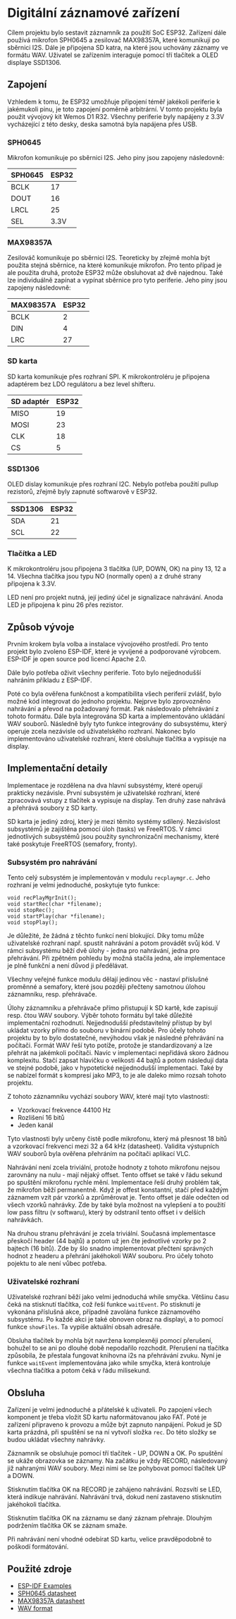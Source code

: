 # Digitální záznamové zařízení

Cílem projektu bylo sestavit záznamník za použití SoC ESP32.
Zařízení dále používá mikrofon SPH0645 a zesilovač MAX98357A, které komunikují po sběrnici I2S.
Dále je připojena SD katra, na které jsou uchovány záznamy ve formátu WAV.
Uživatel se zařízením interaguje pomocí tří tlačítek a OLED displaye SSD1306.

## Zapojení

Vzhledem k tomu, že ESP32 umožňuje připojení téměř jakékoli periferie k jakémukoli pinu, je toto zapojení poměrně arbitrární. 
V tomto projektu byla použit vývojový kit Wemos D1 R32.
Všechny periferie byly napájeny z 3.3V vycházející z této desky, deska samotná byla napájena přes USB.

### SPH0645

Mikrofon komunikuje po sběrnici I2S. Jeho piny jsou zapojeny následovně:

| SPH0645 | ESP32 |
|---------|-------|
| BCLK    | 17    |
| DOUT    | 16    |
| LRCL    | 25    |
| SEL     | 3.3V  |

### MAX98357A

Zesilováč komunikuje po sběrnici I2S. 
Teoreticky by zřejmě mohla být použita stejná sběrnice, na které komunikuje mikrofon.
Pro tento případ je ale použita druhá, protože ESP32 může obsluhovat až dvě najednou.
Také lze individuálně zapínat a vypínat sběrnice pro tyto periferie.
Jeho piny jsou zapojeny následovně:

| MAX98357A | ESP32 |
|-----------|-------|
| BCLK      | 2     |
| DIN       | 4     |
| LRC       | 27    |

### SD karta

SD karta komunikuje přes rozhraní SPI. 
K mikrokontroléru je připojena adaptérem bez LDO regulátoru a bez level shifteru.

| SD adaptér | ESP32 |
|------------|-------|
| MISO       | 19    |
| MOSI       | 23    |
| CLK        | 18    |
| CS         | 5     |

### SSD1306

OLED dislay komunikuje přes rozhraní I2C.
Nebylo potřeba použití pullup rezistorů, zřejmě byly zapnuté softwarově v ESP32.

| SSD1306 | ESP32 |
|---------|-------|
| SDA     | 21    |
| SCL     | 22    |

### Tlačítka a LED

K mikrokontroléru jsou připojena 3 tlačítka (UP, DOWN, OK) na piny 13, 12 a 14.
Všechna tlačítka jsou typu NO (normally open) a z druhé strany připojena k 3.3V.

LED není pro projekt nutná, její jediný účel je signalizace nahrávání.
Anoda LED je připojena k pinu 26 přes rezistor.

## Způsob vývoje

Prvním krokem byla volba a instalace vývojového prostředí.
Pro tento projekt bylo zvoleno ESP-IDF, které je vyvíjené a podporované výrobcem.
ESP-IDF je open source pod licencí Apache 2.0.

Dále bylo potřeba oživit všechny periferie.
Toto bylo nejjednodušší nahráním příkladu z ESP-IDF.

Poté co byla ověřena funkčnost a kompatibilita všech periferií zvlášť, bylo možné kód integrovat do jednoho projektu.
Nejprve bylo zprovozněno nahrávání a převod na požadovaný formát.
Pak následovalo přehrávání z tohoto formátu.
Dále byla integrována SD karta a implementováno ukládání WAV souborů.
Následně byly tyto funkce integrovány do subsystému, který operuje zcela nezávisle od uživatelského rozhraní.
Nakonec bylo implementováno uživatelské rozhraní, které obsluhuje tlačítka a vypisuje na display.

## Implementační detaily

Implementace je rozdělena na dva hlavní subsystémy, které operují prakticky nezávisle.
První subsystém je uživatelské rozhraní, které zpracovává vstupy z tlačítek a vypisuje na display.
Ten druhý zase nahrává a přehrává soubory z SD karty.

SD karta je jediný zdroj, který je mezi těmito systémy sdílený.
Nezávislost subsystémů je zajištěna pomocí úloh (tasks) ve FreeRTOS.
V rámci jednotlivých subsystémů jsou použity synchronizační mechanismy, které také poskytuje FreeRTOS (semafory, fronty).

### Subsystém pro nahrávání

Tento celý subsystém je implementován v modulu `recplaymgr.c`.
Jeho rozhraní je velmi jednoduché, poskytuje tyto funkce:

```
void recPlayMgrInit();
void startRec(char *filename);
void stopRec();
void startPlay(char *filename);
void stopPlay();
```

Je důležité, že žádná z těchto funkcí není blokující.
Díky tomu může uživatelské rozhraní např. spustit nahrávání a potom provádět svůj kód.
V rámci subsystému běží dvě úlohy - jedna pro nahrávání, jedna pro přehrávání.
Při zpětném pohledu by možná stačila jedna, ale implementace je plně funkční a není důvod ji předělávat.

Všechny veřejné funkce modulu dělají jedinou věc - nastaví příslušné proměnné a semafory, které jsou později přečteny samotnou úlohou záznamníku, resp. přehrávače.

Úlohy záznamníku a přehrávače přímo přistupují k SD kartě, kde zapisují resp. čtou WAV soubory.
Výběr tohoto formátu byl také důležité implementační rozhodnutí.
Nejjednodušší představitelný přístup by byl ukládat vzorky přímo do souboru v binární podobě.
Pro účely tohoto projektu by to bylo dostatečné, nevýhodou však je následné přehrávání na počítači.
Formát WAV řeší tyto potíže, protože je standardizovaný a lze přehrát na jakémkoli počítači.
Navíc v implementaci nepřidává skoro žádnou komplexitu.
Stačí zapsat hlavičku o velikosti 44 bajtů a potom následují data ve stejné podobě, jako v hypotetické nejjednodušší implementaci.
Také by se nabízel formát s kompresí jako MP3, to je ale daleko mimo rozsah tohoto projektu.

Z tohoto záznamníku vychází soubory WAV, které mají tyto vlastnosti:

- Vzorkovací frekvence 44100 Hz
- Rozlišení 16 bitů
- Jeden kanál

Tyto vlastnosti byly určeny čistě podle mikrofonu, který má přesnost 18 bitů a vzorkovací frekvenci mezi 32 a 64 kHz (datasheet).
Validita výstupních WAV souborů byla ověřena přehráním na počítači aplikací VLC.

Nahrávání není zcela triviální, protože hodnoty z tohoto mikrofonu nejsou zarovnány na nulu - mají nějaký offset. 
Tento offset se také v řádu sekund po spuštění mikrofonu rychle mění.
Implementace řeší druhý problém tak, že mikrofon běží permanentně.
Když je offest konstantní, stačí před každým záznamem vzít pár vzorků a zprůměrovat je.
Tento offset je dále odečten od všech vzorků nahrávky.
Zde by také byla možnost na vylepšení a to použití low pass filtru (v softwaru), 
který by odstranil tento offset i v delších nahrávkách.

Na druhou stranu přehrávání je zcela triviální.
Současná implementasce přeskočí header (44 bajtů) a potom už jen čte jednotlivé vzorky po 2 bajtech (16 bitů).
Zde by šlo snadno implementovat přečtení správných hodnot z headeru a přehrání jakéhokoli WAV souboru.
Pro účely tohoto pojektu to ale není vůbec potřeba.

### Uživatelské rozhraní

Uživatelské rozhraní běží jako velmi jednoduchá while smyčka.
Většinu času čeká na stisknutí tlačítka, což řeší funkce `waitEvent`.
Po stisknutí je vykonána příslušná akce, případně zavolána funkce záznamového subsystému.
Po každé akci je také obnoven obraz na displayi, a to pomocí funkce `showFiles`.
Ta vypíše aktuální obsah adresáře.

Obsluha tlačítek by mohla být navržena komplexněji pomocí přerušení, bohužel to se ani po dlouhé době nepodařilo rozchodit.
Přerušení na tlačítka způsobila, že přestala fungovat knihovna i2s na přehrávání zvuku.
Nyní je funkce `waitEvent` implementována jako while smyčka, která kontroluje všechna tlačítka a potom čeká v řádu milisekund.

## Obsluha

Zařízení je velmi jednoduché a přátelské k uživateli.
Po zapojení všech komponent je třeba vložit SD kartu naformátovanou jako FAT.
Poté je zařízení připraveno k provozu a může být zapnuto nanpájení.
Pokud je SD karta prázdná, při spuštění se na ní vytvoří složka `rec`.
Do této složky se budou ukládat všechny nahrávky.

Záznamník se obsluhuje pomocí tří tlačítek - UP, DOWN a OK.
Po spuštění se ukáže obrazovka se záznamy.
Na začátku je vždy RECORD, následovaný již nahranými WAV soubory.
Mezi nimi se lze pohybovat pomocí tlačítek UP a DOWN.

Stisknutím tlačítka OK na RECORD je zahájeno nahrávání.
Rozsvítí se LED, která indikuje nahrávání.
Nahrávání trvá, dokud není zastaveno stisknutím jakéhokoli tlačítka.

Stisknutím tlačítka OK na záznamu se daný záznam přehraje.
Dlouhým podržením tlačítka OK se záznam smaže.

Při nahrávání není vhodné odebírat SD kartu, velice pravděpodobně to poškodí formátování.

## Použité zdroje

- [ESP-IDF Examples](https://github.com/espressif/esp-idf/tree/master/examples)
- [SPH0645 datasheet](https://cdn-shop.adafruit.com/product-files/3421/i2S+Datasheet.PDF)
- [MAX98357A datasheet](https://datasheets.maximintegrated.com/en/ds/MAX98357A-MAX98357B.pdf)
- [WAV format](http://www.topherlee.com/software/pcm-tut-wavformat.html)

